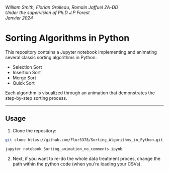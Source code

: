 *William Smith, Florian Grolleau, Romain Jaffuel 2A-DD*  
*Under the supervision of Ph.D J.P Forest*  
*Janvier 2024*

# Sorting Algorithms in Python

This repository contains a Jupyter notebook implementing and animating several classic sorting algorithms in Python:  
- Selection Sort  
- Insertion Sort  
- Merge Sort  
- Quick Sort  

Each algorithm is visualized through an animation that demonstrates the step-by-step sorting process.

---

## Usage

1. Clone the repository:

```bash
git clone https://github.com/Flor5378/Sorting_Algorithms_in_Python.git

jupyter notebook Sorting_animation_no_comments.ipynb
```
2. Next, if you want to re-do the whole data treatment proces, change the path within the python code (when you're loading your CSVs).

